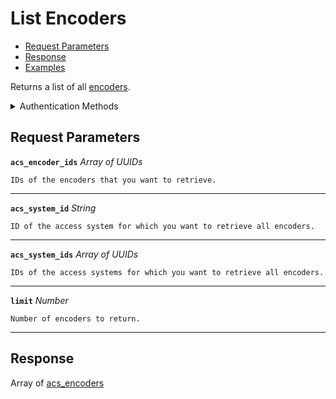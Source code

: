 # List Encoders

- [Request Parameters](./#request-parameters)
- [Response](./#response)
- [Examples](./#examples)

Returns a list of all [encoders](../../../capability-guides/access-systems/working-with-card-encoders-and-scanners/README.md).


<details>

<summary>Authentication Methods</summary>

- API key
- Personal access token
  <br>Must also include the `seam-workspace` header in the request.

To learn more, see [Authentication](https://docs.seam.co/latest/api/authentication).
</details>

## Request Parameters

**`acs_encoder_ids`** *Array* *of UUIDs*

````
IDs of the encoders that you want to retrieve.
````

---

**`acs_system_id`** *String*

````
ID of the access system for which you want to retrieve all encoders.
````

---

**`acs_system_ids`** *Array* *of UUIDs*

````
IDs of the access systems for which you want to retrieve all encoders.
````

---

**`limit`** *Number*

````
Number of encoders to return.
````

---


## Response

Array of [acs\_encoders](./)


